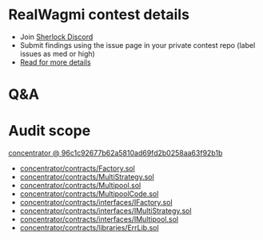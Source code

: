 
# RealWagmi contest details

- Join [Sherlock Discord](https://discord.gg/MABEWyASkp)
- Submit findings using the issue page in your private contest repo (label issues as med or high)
- [Read for more details](https://docs.sherlock.xyz/audits/watsons)

# Q&A

# Audit scope


[concentrator @ 96c1c92677b62a5810ad69fd2b0258aa63f92b1b](https://github.com/RealWagmi/concentrator/tree/96c1c92677b62a5810ad69fd2b0258aa63f92b1b)
- [concentrator/contracts/Factory.sol](concentrator/contracts/Factory.sol)
- [concentrator/contracts/MultiStrategy.sol](concentrator/contracts/MultiStrategy.sol)
- [concentrator/contracts/Multipool.sol](concentrator/contracts/Multipool.sol)
- [concentrator/contracts/MultipoolCode.sol](concentrator/contracts/MultipoolCode.sol)
- [concentrator/contracts/interfaces/IFactory.sol](concentrator/contracts/interfaces/IFactory.sol)
- [concentrator/contracts/interfaces/IMultiStrategy.sol](concentrator/contracts/interfaces/IMultiStrategy.sol)
- [concentrator/contracts/interfaces/IMultipool.sol](concentrator/contracts/interfaces/IMultipool.sol)
- [concentrator/contracts/libraries/ErrLib.sol](concentrator/contracts/libraries/ErrLib.sol)



